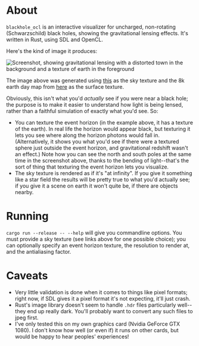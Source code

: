 # About
`blackhole_ocl` is an interactive visualizer for uncharged, non-rotating (Schwarzschild) black holes, showing the gravitational lensing effects. It's written in Rust, using SDL and OpenCL.

Here's the kind of image it produces:

![Screenshot, showing gravitational lensing with a distorted town in the background and a texture of earth in the foreground
](/example.jpg?raw=true)

The image above was generated using [this](https://hdrihaven.com/hdri/?h=greenwich_park) as the sky texture and the 8k earth day map from [here](https://www.solarsystemscope.com/textures/) as the surface texture.

Obviously, this isn't what you'd *actually* see if you were near a black hole; the purpose is to make it easier to understand how light is being lensed, rather than a faithful simulation of exactly what you'd see. So:
* You can texture the event horizon (in the example above, it has a texture of the earth). In real life the horizon would appear black, but texturing it lets you see where along the horizon photons would fall in. (Alternatively, it shows you what you'd see if there were a textured sphere just outside the event horizon, and gravitational redshift wasn't an effect.) Note how you can see the north and south poles at the same time in the screenshot above, thanks to the bending of light--that's the sort of thing that texturing the event horizon lets you visualize.
* The sky texture is rendered as if it's "at infinity". If you give it something like a star field the results will be pretty true to what you'd actually see; if you give it a scene on earth it won't quite be, if there are objects nearby.
# Running
`cargo run --release -- --help` will give you commandline options. You must provide a sky texture (see links above for one possible choice); you can optionally specify an event horizon texture, the resolution to render at, and the antialiasing factor.
# Caveats
* Very little validation is done when it comes to things like pixel formats; right now, if SDL gives it a pixel format it's not expecting, it'll just crash.
* Rust's image library doesn't seem to handle `.hdr` files particularly well--they end up really dark. You'll probably want to convert any such files to jpeg first.
* I've only tested this on my own graphics card (Nvidia GeForce GTX 1080). I don't know how well (or even if) it runs on other cards, but would be happy to hear peoples' experiences!
